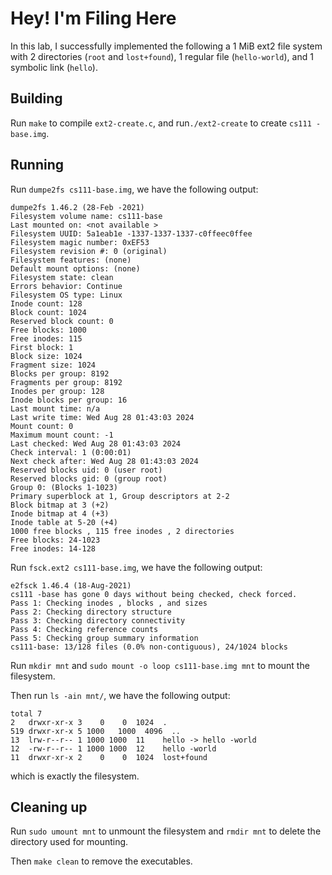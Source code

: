 # Hey! I'm Filing Here

In this lab, I successfully implemented the following a 1 MiB ext2 file system with 2 directories (`root` and `lost+found`), 1 regular file (`hello-world`), and 1 symbolic link (`hello`).

## Building

Run `make` to compile `ext2-create.c`, and run`./ext2-create`  to create `cs111 -base.img`.

## Running

Run `dumpe2fs cs111-base.img`, we have the following output:

````
dumpe2fs 1.46.2 (28-Feb -2021)
Filesystem volume name: cs111-base
Last mounted on: <not available >
Filesystem UUID: 5a1eab1e -1337-1337-1337-c0ffeec0ffee
Filesystem magic number: 0xEF53
Filesystem revision #: 0 (original)
Filesystem features: (none)
Default mount options: (none)
Filesystem state: clean
Errors behavior: Continue
Filesystem OS type: Linux
Inode count: 128
Block count: 1024
Reserved block count: 0
Free blocks: 1000
Free inodes: 115
First block: 1
Block size: 1024
Fragment size: 1024
Blocks per group: 8192
Fragments per group: 8192
Inodes per group: 128
Inode blocks per group: 16
Last mount time: n/a
Last write time: Wed Aug 28 01:43:03 2024
Mount count: 0
Maximum mount count: -1
Last checked: Wed Aug 28 01:43:03 2024
Check interval: 1 (0:00:01)
Next check after: Wed Aug 28 01:43:03 2024
Reserved blocks uid: 0 (user root)
Reserved blocks gid: 0 (group root)
Group 0: (Blocks 1-1023)
Primary superblock at 1, Group descriptors at 2-2
Block bitmap at 3 (+2)
Inode bitmap at 4 (+3)
Inode table at 5-20 (+4)
1000 free blocks , 115 free inodes , 2 directories
Free blocks: 24-1023
Free inodes: 14-128
````

Run `fsck.ext2 cs111-base.img`, we have the following output:

````
e2fsck 1.46.4 (18-Aug-2021)
cs111 -base has gone 0 days without being checked, check forced.
Pass 1: Checking inodes , blocks , and sizes
Pass 2: Checking directory structure
Pass 3: Checking directory connectivity
Pass 4: Checking reference counts
Pass 5: Checking group summary information
cs111-base: 13/128 files (0.0% non-contiguous), 24/1024 blocks
````

Run `mkdir mnt` and `sudo mount -o loop cs111-base.img mnt` to  mount the filesystem.

Then run `ls -ain mnt/`, we have the following output:

````
total 7
2   drwxr-xr-x 3    0    0  1024  .
519	drwxr-xr-x 5 1000	1000  4096  ..
13  lrw-r--r-- 1 1000 1000  11    hello -> hello -world
12  -rw-r--r-- 1 1000 1000  12    hello -world
11  drwxr-xr-x 2    0    0  1024  lost+found
````

which is exactly the filesystem.


## Cleaning up

Run `sudo umount mnt`  to unmount the filesystem and `rmdir mnt` to delete the directory used for mounting.

Then `make clean` to remove the executables.
